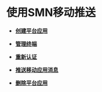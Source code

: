 # 使用SMN移动推送<a name="smn_ug_0021"></a>

-   **[创建平台应用](创建平台应用.md)**  

-   **[管理终端](管理终端.md)**  

-   **[重新认证](重新认证.md)**  

-   **[推送移动应用消息](推送移动应用消息.md)**  

-   **[删除平台应用](删除平台应用.md)**  


